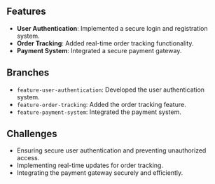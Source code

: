 ## Features

- **User Authentication**: Implemented a secure login and registration system.
- **Order Tracking**: Added real-time order tracking functionality.
- **Payment System**: Integrated a secure payment gateway.

## Branches

- `feature-user-authentication`: Developed the user authentication system.
- `feature-order-tracking`: Added the order tracking feature.
- `feature-payment-system`: Integrated the payment system.

## Challenges

- Ensuring secure user authentication and preventing unauthorized access.
- Implementing real-time updates for order tracking.
- Integrating the payment gateway securely and efficiently.
